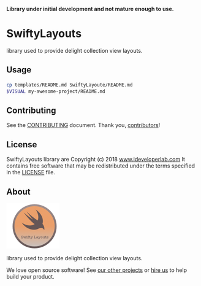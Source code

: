 

**Library under initial development and not mature enough to use.**

# SwiftyLayouts

library used to provide delight collection view layouts.

## Usage

```sh
cp templates/README.md SwiftyLayoute/README.md
$VISUAL my-awesome-project/README.md
```

## Contributing

See the [CONTRIBUTING] document.
Thank you, [contributors]!

[CONTRIBUTING]: CONTRIBUTING.md
[contributors]: https://github.com/kaushlendrapal/SwiftyLayouts/blob/master/contributors

## License

SwiftyLayouts library are Copyright (c) 2018 www.ideveloperlab.com
It contains free software that may be redistributed
under the terms specified in the [LICENSE] file.

[LICENSE]: /LICENSE

## About

![SwiftyLayouts ](/Resources/swiftylayouts.png)

library used to provide delight collection view layouts.

We love open source software!
See [our other projects][blogs]
or [hire us][hire] to help build your product.

[blogs]: https://ideveloperlab.com/blogs
[hire]: https://ideeloperlab.com/hire_us/url
[projects]: https://github.com/kaushlendrapal

